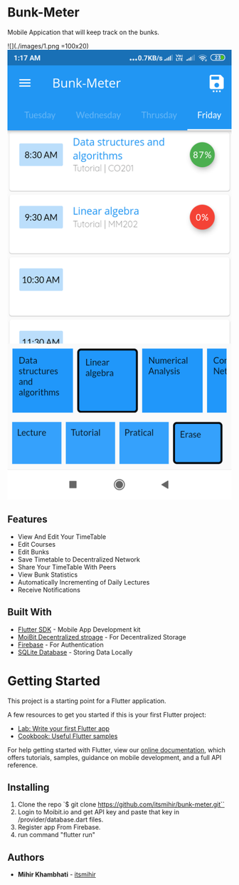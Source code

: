 # Bunk-Meter

Mobile Appication that will keep track on the bunks.

![](./images/1.png =100x20)
![](./images/2.png)

## Features

- View And Edit Your TimeTable
- Edit Courses
- Edit Bunks
- Save Timetable to Decentralized Network
- Share Your TimeTable With Peers
- View Bunk Statistics
- Automatically Incrementing of Daily Lectures
- Receive Notifications

## Built With

- [Flutter SDK](https://flutter.dev/) - Mobile App Development kit
- [MoiBit Decentralized stroage](https://www.moibit.io/?promocode=moibit) - For Decentralized Storage
- [Firebase](https://firebase.google.com/) - For Authentication 
- [SQLite Database](https://www.sqlite.org/index.html) - Storing Data Locally

# Getting Started

This project is a starting point for a Flutter application.

A few resources to get you started if this is your first Flutter project:

- [Lab: Write your first Flutter app](https://flutter.dev/docs/get-started/codelab)
- [Cookbook: Useful Flutter samples](https://flutter.dev/docs/cookbook)

For help getting started with Flutter, view our
[online documentation](https://flutter.dev/docs), which offers tutorials,
samples, guidance on mobile development, and a full API reference.


## Installing

1. Clone the repo `$ git clone https://github.com/itsmihir/bunk-meter.git``
2. Login to Moibit.io and get API key and paste that key in /provider/database.dart files.
3. Register app From Firebase.
2. run command "flutter run"

## Authors

- **Mihir Khambhati** - [itsmihir](https://github.com/itsmihir)
